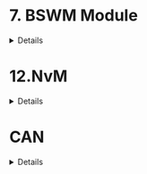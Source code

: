 
<h1><summary>7. BSWM Module</summary></h1>
<details>
<h2><summary>7.1. Intoduction</summary></h2>
<details>

Thì giờ mình sẽ đi giải thích chức năng BSWM module chắc cũng là phần quan trọng nhất ròi :v vì các phần sau cũm dell hiểu gì đâu

- Thì BSW Mode Manager là module thực thi việc quản lí Vehicle Mode và Application Mode(đây là các mode có trong xe thoi thì t đoán ví dụ mình thay đổi mode như nào thì SWC hay xe của mình cũm sẽ thay đổi tương ứng và BSW sẽ quản lý 2 cái mode này)
- BSWM sẽ chịu trách nhiệm ứng xử các mode requests từ SWC hoặc các BSW Modules

</details>
</details>

<h1><summary>12.NvM</summary></h1>
<details>
<h2><summary>12.1.NvM Intoduction</summary></h2>
<details>

**Explain about NVRAM Manager**

- Là nơi lưu trữ data sau khi mình tắt nguồn, thì mọi data mình sẽ lưu trữ bên trong Non-volatile memory
- Và cơ bản thì cái NvM này là dùng để quản li các cái dữ liệu non volatile này. Thì cơ bản các application (SWC) chỉ có thể truy cập tới Non-volatile memory khi nó thông qua NVRAM Manager. Cơ bản module này sẽ cung cấp các cái service(synchronous/asynchronous) cho việc quản lý cũm như duy trì các dữ liệu. Và tất cả các cái tựu tượng và protection đều được xử lý bơi NvM.
- Thì các non volatile memory được tạo thành các block. Thì mỗi block sẽ có 1 ID hoặc kiểu admin để quản lý data.
- Và NVRAM Manager cũm quanr lý quá trình đồng bộ giữa RAM và NV Memory.

**So sánh Volatile Memory và Non-Volatile Memory**

Thì so sánh cái này giống như so sánh giữa RAM và Flash vậy.
- Volatile memory: thì sẽ mất dữ liệu khi tắt nguồn, xong các kiểu lưu trữ thì cũm là lưu trữ tạm thời như trên RAM đóa, có thể tí bị thay thế bởi ứng dụng khác. Nhưng mà nó chạy nhanh hơn, cần ít không gian lưu trữ, và nó gần như trực tiếp ảnh hưởng đến hiệu suâts của hệ thống.
- Non-Volatile Memory: thì sẽ không mất dữ liệu khi tắt nguồn, và các dữ liệu được lưu trũ chặn chẽ hơn kiểu khó mất dữ liệu. Nhưng mà nó sẽ có tốc độ chậm hơn so với RAM. Và trong quá trình run-time gần như là nó chỉ được đọc thoi, trừ 1 số ứng dụng riêng ghi toàn bộ vào.

**So sánh Flash memory and EEPROM**
Thì 2 cái này đều lưu rữ non-volatile memory thì Flash sẽ có tốc độ truy cập tới Memory chậm hơn so với EEPROM. Ngoài ra điểm lưu í lơn nhất là Flash sẽ xóa từng khối, còn EEPROM là xóa theo byte, flash cũm sẽ rẻ hơn nữa hehe.
</details>

<h2><summary>12.2. Memory Stack Introduce</summary></h2>
<details>

![System diagram](./Overview_memory_stack.png)

Thì dựa vào sơ đồ ta có thê thấy các lớp như nào, thì ta có câu hỏi là MEMIF làm gì? Thì nó sẽ là lớp trừu tượng của cả 2 EEPROM và Flash. Ví dụ như SWC gọi xuống là muốn lưu vào bộ nhớ không mất dữ liệu. Thì NvM
sẽ xử lý yêu cầu này và gửi xuống cho MemIf và Memif có nhiệm vụ là phân bổ xuống đúng module ví dụ như bên SWC gọi(Fee_Write() thì phải gọi trên flash). Và điều này giúp NvM sẽ không cần quan tâm cách phân luồng truyền -> tái sử dụng cao hơn.


</details>

<h2><summary>12.3. NvM Interaction with other Modules</summary></h2>
<details>

![System Diagram](./NvM_Interact.png)

Dựa vào hình này ta có thể thấy các module sẽ làm việc được với NVM

- EcuC: dùng cho việc init, statup and shutdown
- SchM: dùng cho việc lập lịch vận hành của ECU
- MemIf: truy cập vaò memory
- Dem: dùng để log những lỗi tới NvM operations
- Crc: này check để ktra xem truyền data có đungs không.
Ngoài những cái trên thì NvM cũm có thể làm việc với BswM, Det and Csm. Và nó còn làm việc được với all các SWCs, bằng việc sử dụng NvM thông qua RTE.

</details>

<h2><summary>12.4. Flow of Read and Wite Instructions</summary></h2>
<details>

Bài này chỉ xem thoi.

</details>

<h2><summary>12.5. Basic storage objects</summary></h2>
<details>

Phần này sẽ nói về các storage objects cơ bản 
**RAM Block**
- Thì cái vùng RAM block này sẽ có những đặc điểm cơ bản của RAM là nơi lưu trữ data và CRC value(check lỗi). Thì vùng RAM này có chứa cả những dữ liệu thay đổi được và không. Lạ ở đây cái nó bảo RAM block data được gắn chính xác 1 SWC hoặc BSW module, ở đây có thể nó muốn bảo là mỗi cái SWC sẽ có 1 vùng nhớ RAM riêng biệt.

**NV Block**
- NV block là 1 block non volatile, và nó cũm là logical block được tạo trong Fee/Ea(Flash/EEPROM).
- Thì NV block header sẽ nằm đầu tiên trong NV block nếu mà cơ chế Static Block ID enabled (tức là cái header này là optional có cũm được mà không có cũm được)
- NV block CRC (optinal) nó sẽ được config dựa trên việc người dùng yêu cầu hay không, và nó dùng để ktra lỗi của block.
- Cuối cung thì nội dung của NV Block thì nó sẽ lưu dữ iệu từ người dùng thoi, nhưng í là nó sẽ lưu dữ liệu trực tiếp kiểu lưu trong quá trình run luôn áa. Tức là người dùng ở SWC chỉ cần gọi thông qua API NvM như NvM_WriteBlock là oke hết.
 
**ROM Block**
- Thì cái ROM này cũm như Flash thoi, lưu dữ liệu. Và khác cái là nó sẽ không thể được thay đổi trong quá trình run-time. Nó được sử dụng để lưu data mặc định trong trường hợp NV Block bị lỗi.

</details>

<h2><summary>12.6. Admintration Block</summary></h2>
<details>
Theo như chatgpt thì cái này nó là để lưu trư thông tin quản lý của NV Block thoi, chẳng hạn như quản lí trạng thái hợp lệ của dữ liệu, CRC checksum để kiểm trra lỗi, phiên bản hoặc counter, marker flag khi mà ghi chưa xong.
Nói chung là kể cả đọc xong cái ở trong udemy thì t vẫn thấy nó quản lý bộ nhớ thoi và đọc thì nó bao gồm cả RAM cũm có admintration nữa thì phải.

</details>
<h2><summary>12.7.Block Management Types</summary></h2>
<details>

Khả năng từ bài này sẽ xem tổng quan thoi nên sẽ không có các phần bên dưới

</details>



</details>


<h1><summary>CAN</summary></h1>
<details>

Thì cái phần time quanta ảo quá nên t phải ghi lại
Thì nói qua là các node sẽ đồng bộ về mặt time với nhau, nhưng mà CAN bus là đường dây vật lý nên nhiều lúc sẽ có sai số.
Thì 1 cái bit sẽ có 4 segment:
- sync segment: dùng để bảo à đến lúc bit này bắt đầu này (theo đúng thời gian định sẵn) nhưng trên thực tế đường CAN Bus lúc đó có thể bị lệch.
- propagation segment: cơ bản cái này nó giúp kéo dài thời gian, để cho các Node ở xa nhau về mặt vật lý có đủ thời gian nhận ra nhau. (Ví dụ dây CAN dài 20m ECU A phát tín hiệu cho ECU B, dù trong dây điện đi với tốc độ ánh sáng nhưng vẫn có độ trễ trong việc gửi tín hiệu -> Node B có thể đọc sớm quá -> tạo ra propagation để kéo dài thời gian đọc).
- phase segment 1: dùng để bù thời gian theo đơn vị time quanta mà số lượng bù được bao nhiêu dựa vào SJW(1-4QT tức là nếu nó được set là 1 QT thì bù vào tối đa chỉ có 1QT thoi)
- phase segment 2: dùng để bớt thời gian tính theo đơn vị QT (trường hợp này xảy ra nếu sync segment đến muộn hơn dự kiến thì phải rút ngắn lại)

Oke giờ ví dụ nhóo thì giả sử 2 Node A(gửi), B(nhận) mình thiết lập nó như nhau. Giờ Node A nó gửi nhanh đúng không, tức là cái CAN bus nó xuống mức 0 sớm hơn dự kiến, thì bên B nó mới thấy là à, mức tín hiệu đang bị sớm và từ đó nó sẽ dựa vào cái thời gian mà cả 2 thống nhất và thời gian thực tế truyền nhận mà cái Node B hay node nhận chính là người điều chỉnh Phase Segment 1,2.

</details>

